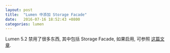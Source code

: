 ```yaml
---
layout: post
title:  "Lumen 中添加 Storage Facade"
date:   2016-07-16 18:52:43 +0800
categories: lumen
---
```


Lumen 5.2 禁用了很多东西, 其中包括 Storage Facade, 如果启用, 
可参照 [这篇文章](https://nicksilvestro.net/2016/05/28/adding-laravels-storage-facade-into-lumen/).
